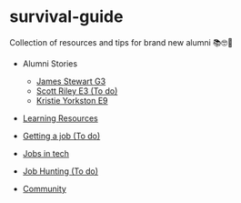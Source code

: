 # survival-guide
Collection of resources and tips for brand new alumni 📚🤓💪

* Alumni Stories
   * [James Stewart G3]( https://github.com/CodeClanAlumni/survival-guide/blob/master/alumni-stories/james-stewart-g3.md)
   * [Scott Riley E3 (To do)](https://github.com/CodeClanAlumni/survival-guide/blob/master/alumni-stories/scott-riley-e3.md)
   * [Kristie Yorkston E9](https://github.com/CodeClanAlumni/survival-guide/blob/master/alumni-stories/kristie-yorkston-e9.md)

* [Learning Resources](https://github.com/CodeClanAlumni/survival-guide/blob/master/learning-resources.md)

* [Getting a job (To do)](https://github.com/CodeClanAlumni/survival-guide/blob/master/getting-a-job.md)

* [Jobs in tech](https://github.com/CodeClanAlumni/survival-guide/blob/master/jobs-in-tech.md)

* [Job Hunting (To do)](https://github.com/CodeClanAlumni/survival-guide/blob/master/while-job-hunting.md)

* [Community](https://github.com/CodeClanAlumni/survival-guide/blob/master/community.md)
